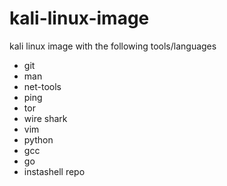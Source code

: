 # kali-linux-image

kali linux image with the following tools/languages
- git
- man
- net-tools
- ping
- tor
- wire shark
- vim
- python
- gcc
- go
- instashell repo